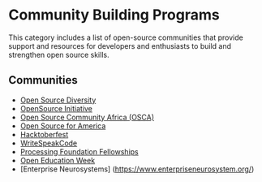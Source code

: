 # Community Building Programs

This category includes a list of open-source communities that provide support and resources for developers and enthusiasts to build and strengthen open source skills.

## Communities

- [Open Source Diversity](https://opensourcediversity.org/)
- [OpenSource Initiative](https://opensource.org/)
- [Open Source Community Africa (OSCA)](https://oscafrica.org/)
- [Open Source for America](http://www.opensourceforamerica.org/)
- [Hacktoberfest](https://hacktoberfest.digitalocean.com/)
- [WriteSpeakCode](https://www.writespeakcode.com/)
- [Processing Foundation Fellowships](https://processingfoundation.org/fellowships/)
- [Open Education Week](https://www.openeducationweek.org/)
- [Enterprise Neurosystems] (https://www.enterpriseneurosystem.org/)
